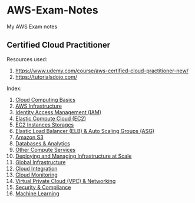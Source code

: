 # AWS-Exam-Notes

My AWS Exam notes

## Certified Cloud Practitioner
Resources used:  
1. https://www.udemy.com/course/aws-certified-cloud-practitioner-new/
2. https://tutorialsdojo.com/

Index:
1. [Cloud Computing Basics](/Certified-Cloud-Practitioner/01_Cloud-Computing-Basics/cloud-computing-basics.md)
2. [AWS Infrastructure](/Certified-Cloud-Practitioner/02_AWS-Infrastructure/AWS-Infrastructure.md)
3. [Identity Access Management (IAM)](/Certified-Cloud-Practitioner/03_Identity-Access-Management/Identity-Access-Management.md)
4. [Elastic Compute Cloud (EC2)](/Certified-Cloud-Practitioner/04_Elastic-Compute-Cloud/Elastic-Compute-Cloud.md)
5. [EC2 Instances Storages](/Certified-Cloud-Practitioner/05_EC2-Instances-Storages/EC2-Instances-Storages.md)
6. [Elastic Load Balancer (ELB) & Auto Scaling Groups (ASG)](/Certified-Cloud-Practitioner/06_Elastic-Loading-Balancer_Auto-Scaling-Groups/ELB-ASG.md)
7. [Amazon S3](/Certified-Cloud-Practitioner/07_S3/S3.md)
8. [Databases & Analytics](/Certified-Cloud-Practitioner/08_Databases-Analytics/Database-Analytics.md)
9. [Other Compute Services](/Certified-Cloud-Practitioner/09_Other-Compute-Services/Other-Compute-Services.md)
10. [Deploying and Managing Infrastructure at Scale](/Certified-Cloud-Practitioner/10_Deploying-Managing-Infrastructure/Deploying-Managing-Infrastructure.md)
11. [Global Infrastructure](/Certified-Cloud-Practitioner/11_Global-Infrastructure/Global-Infrastructure.md)
12. [Cloud Integration](/Certified-Cloud-Practitioner/12_Cloud-Integration/Cloud-Integration.md)
13. [Cloud Monitoring](/Certified-Cloud-Practitioner/13_Cloud-Monitoring/Cloud-Monitoring.md)
14. [Virtual Private Cloud (VPC) & Networking](/Certified-Cloud-Practitioner/14_VPC_Networking/VPC_Networking.md)
15. [Security & Compliance](/Certified-Cloud-Practitioner/15_Security_Compliance/Security_Compliance.md)
15. [Machine Learning](/Certified-Cloud-Practitioner/16_Machine-Learning/Machine-Learning.MD)

